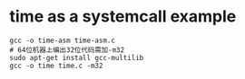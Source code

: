 # time as a systemcall example

```
gcc -o time-asm time-asm.c
# 64位机器上编出32位代码需加-m32
sudo apt-get install gcc-multilib
gcc -o time time.c -m32
```
